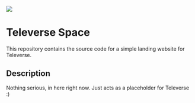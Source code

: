 ![](https://televerse.web.app/assets/lockup.png)

# Televerse Space

This repository contains the source code for a simple landing website for
Televerse.

## Description

Nothing serious, in here right now. Just acts as a placeholder for Televerse :)
